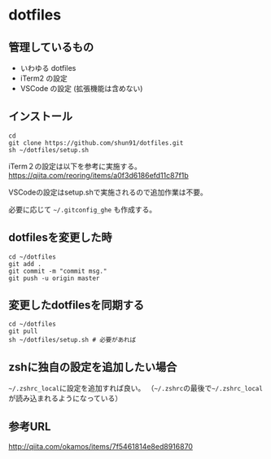 dotfiles
========

## 管理しているもの

- いわゆる dotfiles
- iTerm2 の設定
- VSCode の設定 (拡張機能は含めない)

## インストール
```
cd
git clone https://github.com/shun91/dotfiles.git
sh ~/dotfiles/setup.sh
```

iTerm２の設定は以下を参考に実施する。  
https://qiita.com/reoring/items/a0f3d6186efd11c87f1b

VSCodeの設定はsetup.shで実施されるので追加作業は不要。

必要に応じて `~/.gitconfig_ghe` も作成する。

## dotfilesを変更した時
```
cd ~/dotfiles
git add .
git commit -m "commit msg."
git push -u origin master
```

## 変更したdotfilesを同期する
```
cd ~/dotfiles
git pull
sh ~/dotfiles/setup.sh # 必要があれば
```

## zshに独自の設定を追加したい場合
`~/.zshrc_local`に設定を追加すれば良い。
（`~/.zshrc`の最後で`~/.zshrc_local`が読み込まれるようになっている）

## 参考URL
http://qiita.com/okamos/items/7f5461814e8ed8916870
